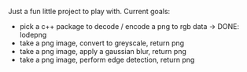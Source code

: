 Just a fun little project to play with. Current goals:
- pick a c++ package to decode / encode a png to rgb data -> DONE: lodepng
- take a png image, convert to greyscale, return png
- take a png image, apply a gaussian blur, return png
- take a png image, perform edge detection, return png

